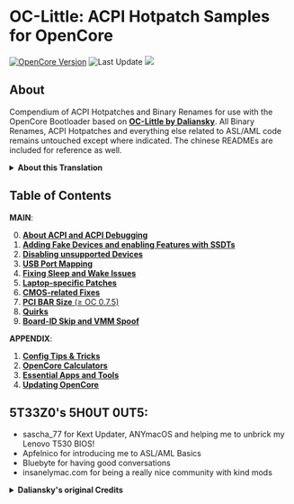 # OC-Little: ACPI Hotpatch Samples for OpenCore
[![OpenCore Version](https://img.shields.io/badge/OpenCore-0.7.5-cyan.svg)](https://github.com/CloverHackyColor/CloverBootloader/releases)
![Last Update](https://img.shields.io/badge/Last_Update_(yy/mm/dd):-21.10.30-blueviolet.svg)
![](https://raw.githubusercontent.com/5T33Z0/OC-Little-Translated/main/A_Config_Tips_and_Tricks/maciasl.png)

## About
Compendium of ACPI Hotpatches and Binary Renames for use with the OpenCore Bootloader based on [**OC-Little by Daliansky**](https://github.com/daliansky/OC-little). All Binary Renames, ACPI Hotpatches and everything else related to ASL/AML code remains untouched except where indicated. The chinese READMEs are included for reference as well.

<details>
<summary><strong>About this Translation</strong></summary>

## About this Translation:

- AI-based translation using deepL, google translator as well as manual copyediting.
- Restructured the repository into more plausible (sub-)sections categories based on types of issues, components, methods, etc.
- Restructured Texts for better readability and comprehensibility
- Rewrote whole sections which were confusing/misleading (`ACPI` and `USB Port Mapping` for example)
- Added missing descriptions
- Added further explanations where necessary
- Added new content (Chapter 7, 8 and the Appendix)

**NOTE**: Due to the fact that I don't speak chinese some of the translation might not be 100% accurate.
</details>

## Table of Contents
**MAIN**:

0. [**About ACPI and ACPI Debugging**](https://github.com/5T33Z0/OC-Little-Translated/tree/main/00_About_ACPI)
1. [**Adding Fake Devices and enabling Features with SSDTs**](https://github.com/5T33Z0/OC-Little-Translated/tree/main/01_Adding_missing_Devices_and_enabling_Features)
2. [**Disabling unsupported Devices**](https://github.com/5T33Z0/OC-Little-Translated/tree/main/02_Disabling_unsupported_devices)
3. [**USB Port Mapping**](https://github.com/5T33Z0/OC-Little-Translated/tree/main/03_USB_Fixes)
4. [**Fixing Sleep and Wake Issues**](https://github.com/5T33Z0/OC-Little-Translated/tree/main/04_Fixing_Sleep_and_Wake_Issues)
5. [**Laptop-specific Patches**](https://github.com/5T33Z0/OC-Little-Translated/tree/main/05_Laptop-specific_Patches)
6. [**CMOS-related Fixes**](https://github.com/5T33Z0/OC-Little-Translated/tree/main/06_CMOS-related_Fixes)
7. [**PCI BAR Size** (≥ OC 0.7.5)](https://github.com/5T33Z0/OC-Little-Translated/tree/main/07_PCI_BAR_Size)
8. [**Quirks**](https://github.com/5T33Z0/OC-Little-Translated/tree/main/08_Quirks)
9. [**Board-ID Skip and VMM Spoof**](https://github.com/5T33Z0/OC-Little-Translated/tree/main/09_Board-ID_VMM-Spoof%20)

**APPENDIX**:

1. [**Config Tips & Tricks**](https://github.com/5T33Z0/OC-Little-Translated/tree/main/A_Config_Tips_and_Tricks)
2. [**OpenCore Calculators**](https://github.com/5T33Z0/OC-Little-Translated/tree/main/B_OC_Calculators)
3. [**Essential Apps and Tools**](https://github.com/5T33Z0/OC-Little-Translated/tree/main/C_Essential_Tools_and_Apps)
4. [**Updating OpenCore**](https://github.com/5T33Z0/OC-Little-Translated/tree/main/D_Updating_OpenCore)

## 5T33Z0's 5H0UT 0UT5:

- sascha_77 for Kext Updater, ANYmacOS and helping me to unbrick my Lenovo T530 BIOS!
- Apfelnico for introducing me to ASL/AML Basics
- Bluebyte for having good conversations
- insanelymac.com for being a really nice community with kind mods

<details>
<summary><strong>Daliansky's original Credits</strong></summary>

> - Special credit to：
>	- @XianWu write these ACPI component patches that useable to OpenCore
>	- @Bat.bat, @DalianSky, @athlonreg, @iStar丶Forever their proofreading and finalization.
>	- Credits and thanks to：
>	-  @冬瓜-X1C5th
>	- @OC-xlivans
>	- @Air 13 IWL-GZ-Big Orange (OC perfect)
>	- @子骏oc IWL
>	- @大勇-小新air13-OC-划水小白
>	- @xjn819
>	- Acidanthera for maintaining OpenCorePkg
</details>
